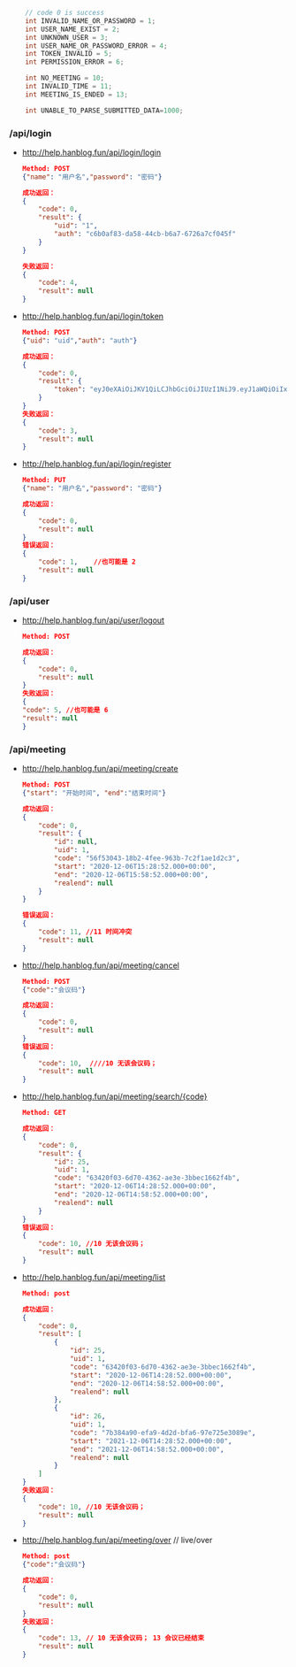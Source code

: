 ~~~java
    // code 0 is success
    int INVALID_NAME_OR_PASSWORD = 1;
    int USER_NAME_EXIST = 2;
    int UNKNOWN_USER = 3;
    int USER_NAME_OR_PASSWORD_ERROR = 4;
    int TOKEN_INVALID = 5;
    int PERMISSION_ERROR = 6;

    int NO_MEETING = 10;
    int INVALID_TIME = 11;
    int MEETING_IS_ENDED = 13;

    int UNABLE_TO_PARSE_SUBMITTED_DATA=1000;
~~~

### /api/login

- http://help.hanblog.fun/api/login/login

  ~~~json
  Method: POST
  {"name": "用户名","password": "密码"}
  
  成功返回：
  {
      "code": 0,
      "result": {
          "uid": "1",
          "auth": "c6b0af83-da58-44cb-b6a7-6726a7cf045f"
      }
  }
  
  失败返回：
  {
      "code": 4,
      "result": null
  }
  
  
  ~~~

- http://help.hanblog.fun/api/login/token

  ~~~json
  Method: POST
  {"uid": "uid","auth": "auth"}
  
  成功返回：
  {
      "code": 0,
      "result": {
          "token": "eyJ0eXAiOiJKV1QiLCJhbGciOiJIUzI1NiJ9.eyJ1aWQiOiIxIiwiZXhwIjoxNjA3MDAwMTgwfQ.QMzGxXvny_boD2Jc3zvHEpLuqukxZj-A1pZrR2o4peM"
      }
  }
  失败返回：
  {
      "code": 3,
      "result": null
  }
  
  
  ~~~

- http://help.hanblog.fun/api/login/register

  ~~~json
  Method: PUT
  {"name": "用户名","password": "密码"}
  
  成功返回：
  {
      "code": 0,
      "result": null
  }
  错误返回：
  {
      "code": 1,	//也可能是 2
      "result": null
  }
  ~~~



### /api/user

- http://help.hanblog.fun/api/user/logout

  ~~~json
  Method: POST
  
  成功返回：
  {
      "code": 0,
      "result": null
  }
  失败返回：
  {
  "code": 5, //也可能是 6
  "result": null
  }
  ~~~


### /api/meeting

- http://help.hanblog.fun/api/meeting/create

  ~~~json
  Method: POST
  {"start": "开始时间", "end":"结束时间"}
  
  成功返回：
  {
      "code": 0,
      "result": {
          "id": null,
          "uid": 1,
          "code": "56f53043-18b2-4fee-963b-7c2f1ae1d2c3",
          "start": "2020-12-06T15:28:52.000+00:00",
          "end": "2020-12-06T15:58:52.000+00:00",
          "realend": null
      }
  }
  
  错误返回：
  {
      "code": 11, //11 时间冲突
      "result": null
  }
  ~~~
  
- http://help.hanblog.fun/api/meeting/cancel

  ~~~json
  Method: POST
  {"code":"会议码"}
  
  成功返回：
  {
      "code": 0,
      "result": null
  }
  错误返回：
  {
      "code": 10,  ////10 无该会议码；
      "result": null
  }
  ~~~
  
- http://help.hanblog.fun/api/meeting/search/{code}

  ~~~json
  Method: GET
  
  成功返回：
  {
      "code": 0,
      "result": {
          "id": 25,
          "uid": 1,
          "code": "63420f03-6d70-4362-ae3e-3bbec1662f4b",
          "start": "2020-12-06T14:28:52.000+00:00",
          "end": "2020-12-06T14:58:52.000+00:00",
          "realend": null
      }
  }
  错误返回：
  {
      "code": 10, //10 无该会议码；
      "result": null
  }
  
  ~~~

- http://help.hanblog.fun/api/meeting/list

  ~~~json
  Method: post
  
  成功返回：
  {
      "code": 0,
      "result": [
          {
              "id": 25,
              "uid": 1,
              "code": "63420f03-6d70-4362-ae3e-3bbec1662f4b",
              "start": "2020-12-06T14:28:52.000+00:00",
              "end": "2020-12-06T14:58:52.000+00:00",
              "realend": null
          },
          {
              "id": 26,
              "uid": 1,
              "code": "7b384a90-efa9-4d2d-bfa6-97e725e3089e",
              "start": "2021-12-06T14:28:52.000+00:00",
              "end": "2021-12-06T14:58:52.000+00:00",
              "realend": null
          }
      ]
  }
  失败返回：
  {
      "code": 10, //10 无该会议码；
      "result": null
  }
  
  ~~~

- http://help.hanblog.fun/api/meeting/over  // live/over

  ~~~json
  Method: post
  {"code":"会议码"}
  
  成功返回：
  {
      "code": 0,
      "result": null
  }
  失败返回：
  {
      "code": 13, // 10 无该会议码； 13 会议已经结束
      "result": null
  }
  
  ~~~

  
